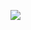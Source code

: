 ![](https://user-images.githubusercontent.com/26871028/211288913-b4e5f22c-e15c-4379-86e1-4364566f41db.png)
